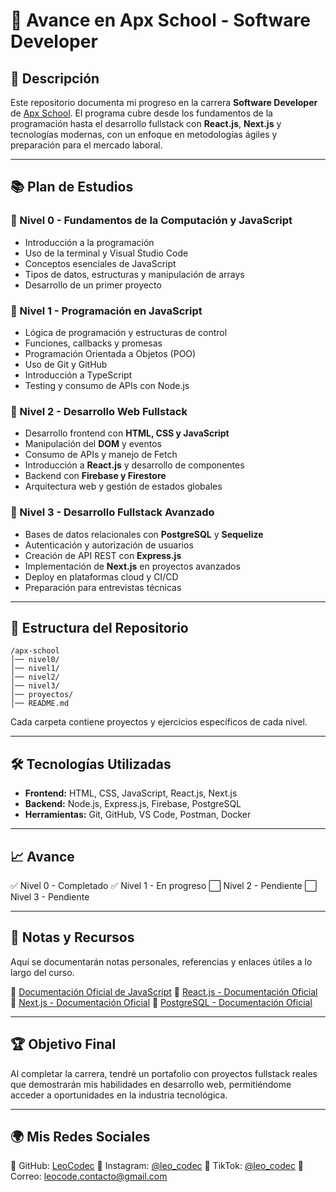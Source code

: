 # 📘 Avance en Apx School - Software Developer

## 🚀 Descripción
Este repositorio documenta mi progreso en la carrera **Software Developer** de [Apx School](https://apx.school/). El programa cubre desde los fundamentos de la programación hasta el desarrollo fullstack con **React.js**, **Next.js** y tecnologías modernas, con un enfoque en metodologías ágiles y preparación para el mercado laboral.

---

## 📚 Plan de Estudios
### 🔹 Nivel 0 - Fundamentos de la Computación y JavaScript
- Introducción a la programación
- Uso de la terminal y Visual Studio Code
- Conceptos esenciales de JavaScript
- Tipos de datos, estructuras y manipulación de arrays
- Desarrollo de un primer proyecto

### 🔹 Nivel 1 - Programación en JavaScript
- Lógica de programación y estructuras de control
- Funciones, callbacks y promesas
- Programación Orientada a Objetos (POO)
- Uso de Git y GitHub
- Introducción a TypeScript
- Testing y consumo de APIs con Node.js

### 🔹 Nivel 2 - Desarrollo Web Fullstack
- Desarrollo frontend con **HTML, CSS y JavaScript**
- Manipulación del **DOM** y eventos
- Consumo de APIs y manejo de Fetch
- Introducción a **React.js** y desarrollo de componentes
- Backend con **Firebase y Firestore**
- Arquitectura web y gestión de estados globales

### 🔹 Nivel 3 - Desarrollo Fullstack Avanzado
- Bases de datos relacionales con **PostgreSQL** y **Sequelize**
- Autenticación y autorización de usuarios
- Creación de API REST con **Express.js**
- Implementación de **Next.js** en proyectos avanzados
- Deploy en plataformas cloud y CI/CD
- Preparación para entrevistas técnicas

---

## 📂 Estructura del Repositorio
```
/apx-school
│── nivel0/
│── nivel1/
│── nivel2/
│── nivel3/
│── proyectos/
│── README.md
```
Cada carpeta contiene proyectos y ejercicios específicos de cada nivel.

---

## 🛠️ Tecnologías Utilizadas
- **Frontend:** HTML, CSS, JavaScript, React.js, Next.js
- **Backend:** Node.js, Express.js, Firebase, PostgreSQL
- **Herramientas:** Git, GitHub, VS Code, Postman, Docker

---

## 📈 Avance
✅ Nivel 0 - Completado
✅ Nivel 1 - En progreso
⬜ Nivel 2 - Pendiente
⬜ Nivel 3 - Pendiente

---

## 📌 Notas y Recursos
Aquí se documentarán notas personales, referencias y enlaces útiles a lo largo del curso.

📌 [Documentación Oficial de JavaScript](https://developer.mozilla.org/es/docs/Web/JavaScript)
📌 [React.js - Documentación Oficial](https://react.dev/)
📌 [Next.js - Documentación Oficial](https://nextjs.org/docs)
📌 [PostgreSQL - Documentación Oficial](https://www.postgresql.org/docs/)

---

## 🏆 Objetivo Final
Al completar la carrera, tendré un portafolio con proyectos fullstack reales que demostrarán mis habilidades en desarrollo web, permitiéndome acceder a oportunidades en la industria tecnológica.

---

## 🌍 Mis Redes Sociales
👤 GitHub: [LeoCodec](https://github.com/LeoCodec)
📸 Instagram: [@leo_codec](https://www.instagram.com/leo_codec/)
🎥 TikTok: [@leo_codec](https://www.tiktok.com/@leo_codec)
📧 Correo: [leocode.contacto@gmail.com](mailto:leocode.contacto@gmail.com)
